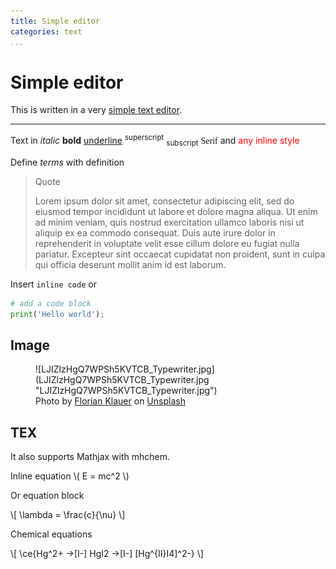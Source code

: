 ```yaml
---
title: Simple editor
categories: text
...
```


Simple editor
====

This is written in a very [simple text editor](https://simple-editor.xyz "Simple Editor").

---

Text in _italic_ **bold** <u>underline</u> <sup>superscript</sup> <sub>subscript</sub> <span style="font-family:serif;">Serif</span> and  <span style="color:red;">any inline style</span>

Define <span><dfn>terms</dfn> with definition</span>

> Quote
> 
> Lorem ipsum dolor sit amet, consectetur adipiscing elit, sed do eiusmod tempor incididunt ut labore et dolore magna aliqua. Ut enim ad minim veniam, quis nostrud exercitation ullamco laboris nisi ut aliquip ex ea commodo consequat. Duis aute irure dolor in reprehenderit in voluptate velit esse cillum dolore eu fugiat nulla pariatur. Excepteur sint occaecat cupidatat non proident, sunt in culpa qui officia deserunt mollit anim id est laborum.

Insert `inline code` or

```python
# add a code block
print('Hello world');
```

Image
----

<figure markdown="1">
<span style="display:block;margin-left:auto;margin-right:auto;max-width:auto;">
![LJIZlzHgQ7WPSh5KVTCB_Typewriter.jpg](LJIZlzHgQ7WPSh5KVTCB_Typewriter.jpg "LJIZlzHgQ7WPSh5KVTCB_Typewriter.jpg")
</span>
<figcaption markdown="1">
Photo by <a href="https://unsplash.com/@florianklauer" target="_blank" title="Author">Florian Klauer</a> on <a href="https://unsplash.com/photos/mk7D-4UCfmg" target="_blank" title="Unsplash">Unsplash</a>
</figcaption>
</figure>

TEX
----

It also supports Mathjax with mhchem.

Inline equation \\( E = mc^2 \\)

Or equation block

\\[ \lambda = \frac{c}{\nu} \\]

Chemical equations

\\[ \ce{Hg^2+ ->[I-] HgI2 ->[I-] [Hg^{II}I4]^2-} \\]

